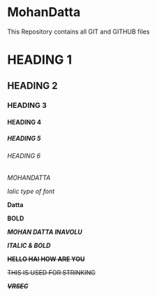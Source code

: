 # MohanDatta
This Repository contains all GIT and GITHUB files
# HEADING 1
## HEADING 2
### HEADING 3
#### HEADING 4
##### HEADING 5
###### HEADING 6

*MOHANDATTA*

*Ialic type of font*

**Datta**

**BOLD**

***MOHAN DATTA INAVOLU***

***ITALIC & BOLD***

~~**HELLO HAI HOW ARE YOU**~~

~~THIS IS USED FOR STRINKING~~

~~***VRSEC***~~






